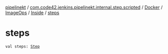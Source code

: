 [pipelinekt](../../../../index.md) / [com.code42.jenkins.pipelinekt.internal.step.scripted](../../../index.md) / [Docker](../../index.md) / [ImageOps](../index.md) / [Inside](index.md) / [steps](./steps.md)

# steps

`val steps: `[`Step`](../../../../com.code42.jenkins.pipelinekt.core.step/-step/index.md)